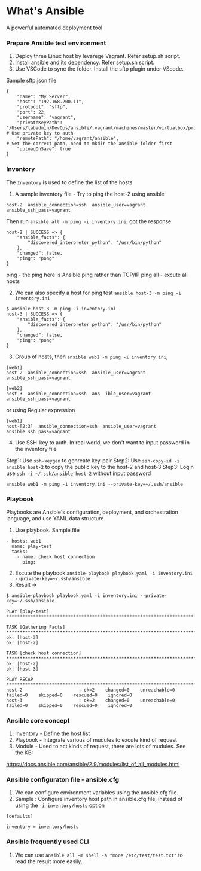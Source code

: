 # What's Ansible

A powerful automated deployment tool

### Prepare Ansible test environment

1. Deploy three Linux host by levarege Vagrant. Refer setup.sh script.
2. Install ansible and its dependency. Refer setup.sh script. 
2. Use VSCode to sync the folder. Install the sftp plugin under VScode. 

Sample sftp.json file

```
{
    "name": "My Server",
    "host": "192.168.200.11",
    "protocol": "sftp",
    "port": 22,
    "username": "vagrant",
    "privateKeyPath": "/Users/labadmin/DevOps/ansible/.vagrant/machines/master/virtualbox/private_key",     # Use private key to auth
    "remotePath": "/home/vagrant/ansible",                                                                  # Set the correct path, need to mkdir the ansible folder first
    "uploadOnSave": true
}

```


### Inventory 

The `Inventory` is used to define the list of the hosts

1. A sample inventory file - Try to ping the host-2 using ansible

```
host-2  ansible_connection=ssh  ansible_user=vagrant    ansible_ssh_pass=vagrant
```
Then run `ansible all -m ping -i inventory.ini`, got the response:

```
host-2 | SUCCESS => {
    "ansible_facts": {
        "discovered_interpreter_python": "/usr/bin/python"
    },
    "changed": false,
    "ping": "pong"
}
```

ping - the ping here is Ansible ping rather than TCP/IP ping
all - excute all hosts 

2. We can also specify a host for ping test `ansible host-3 -m ping -i inventory.ini`

```
$ ansible host-3 -m ping -i inventory.ini
host-3 | SUCCESS => {
    "ansible_facts": {
        "discovered_interpreter_python": "/usr/bin/python"
    },
    "changed": false,
    "ping": "pong"
}
```

3. Group of hosts, then `ansible web1 -m ping -i inventory.ini`, 

```
[web1]
host-2  ansible_connection=ssh  ansible_user=vagrant    ansible_ssh_pass=vagrant

[web2]
host-3  ansible_connection=ssh  ans  ible_user=vagrant    ansible_ssh_pass=vagrant
```
or using Regular expression

```
[web1]
host-[2:3]  ansible_connection=ssh  ansible_user=vagrant    ansible_ssh_pass=vagrant
```

4. Use SSH-key to auth. In real world, we don't want to input password in the inventory file

Step1: Use `ssh-keygen` to genreate key-pair
Step2: Use `ssh-copy-id -i ansible host-2` to copy the public key to the host-2 and host-3
Step3: Login use `ssh -i ~/.ssh/ansible host-2` without input password

```
ansible web1 -m ping -i inventory.ini --private-key=~/.ssh/ansible
```



### Playbook

Playbooks are Ansible's configuration, deployment, and orchestration language, and use YAML data structure. 

1. Use playbook. Sample file 

```
- hosts: web1
  name: play-test
  tasks:
    - name: check host connection
      ping: 
```

2. Excute the playbook `ansible-playbook playbook.yaml -i inventory.ini --private-key=~/.ssh/ansible`
3. Result ->

```
$ ansible-playbook playbook.yaml -i inventory.ini --private-key=~/.ssh/ansible

PLAY [play-test] *****************************************************************************************************************************************************************************

TASK [Gathering Facts] ***********************************************************************************************************************************************************************
ok: [host-3]
ok: [host-2]

TASK [check host connection] *****************************************************************************************************************************************************************
ok: [host-2]
ok: [host-3]

PLAY RECAP ***********************************************************************************************************************************************************************************
host-2                     : ok=2    changed=0    unreachable=0    failed=0    skipped=0    rescued=0    ignored=0
host-3                     : ok=2    changed=0    unreachable=0    failed=0    skipped=0    rescued=0    ignored=0
```


### Ansible core concept 

1. Inventory - Define the host list
2. Playbook - Integrate various of mudules to excute kind of request
3. Module - Used to act kinds of request, there are lots of mudules. See the KB:

https://docs.ansible.com/ansible/2.9/modules/list_of_all_modules.html


### Ansible configuraton file - ansible.cfg

1. We can configure environment variables using the ansible.cfg file. 
2. Sample : Configure inventory host path in ansible.cfg file, instead of using the `-i inventory/hosts` option

```
[defaults]

inventory = inventory/hosts
```


### Ansible frequently used CLI

1. We can use `ansible all -m shell -a "more /etc/test/test.txt"` to read the result more easily. 